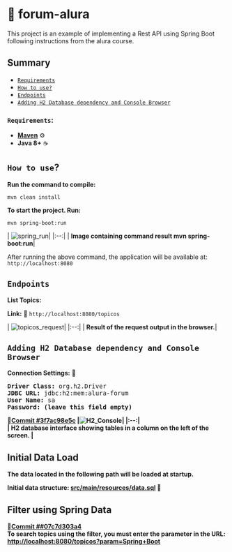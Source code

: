 # :dart: forum-alura
This project is an example of implementing a Rest API using Spring Boot following instructions from the alura course.

## Summary
*   [`Requirements`](#requirements)
*   [`How to use?`](#how-to-use)
*   [`Endpoints`](#endpoints)
*   [`Adding H2 Database dependency and Console Browser`](#adding-h2-database-dependency-and-console-browser)

### `Requirements`:
- [**Maven**](https://maven.apache.org/install.html) :gear:
- **Java 8+** :coffee:

## `How to use`?
**Run the command to compile:<p>**
`mvn clean install`


**To start the project. Run:** <p>
`mvn spring-boot:run`<p>
| ![spring_run](https://user-images.githubusercontent.com/1026153/143613408-70c527df-9d7b-400b-87f1-8e844b55c82d.png)|
|:--:|
| <b>Image containing command result mvn spring-boot:run</b>|


After running the above command, the application will be available at: `http://localhost:8080`

## `Endpoints`
**List Topics:**<p>
**Link:** :link: `http://localhost:8080/topicos`<p>
| ![topicos_request](https://user-images.githubusercontent.com/1026153/143613392-80e49fb8-4efd-4c7c-b971-bdf82f190e60.png)|
|:--:|
| <b>Result of the request output in the browser.</b>|

  
## `Adding H2 Database dependency and Console Browser`
**Connection Settings:** :game_die:

<pre>
<b>Driver Class:</b> org.h2.Driver
<b>JDBC URL:</b> jdbc:h2:mem:alura-forum
<b>User Name:</b> sa
<b>Password: (leave this field empty)
</pre>

:link:[Commit #3f7ac98e5c](https://github.com/rogeriofonseca/forum-alura/commit/3f7ac98e5c88a79f8304d71b47c560b476ea5d4a)
|![H2_Console](https://user-images.githubusercontent.com/1026153/143659243-bdb8c45d-95f1-4e53-b578-9bf2127fcc41.png)|
|:--:|  
| <b>H2 database interface showing tables in a column on the left of the screen.</b> |

## Initial Data Load

The data located in the following path will be loaded at startup.

**Initial data structure:** [src/main/resources/data.sql](https://github.com/rogeriofonseca/forum-alura/blob/main/src/main/resources/data.sql) :page_facing_up:

## Filter using Spring Data

:link:[Commit ##07c7d303a4](https://github.com/rogeriofonseca/forum-alura/blob/07c7d303a4b784cbdca83aad5e0da86f2c14df75/src/main/java/br/com/alura/forum/controller/TopicosController.java#L22)<br>
To search topics using the filter, you must enter the parameter in the URL:
[http://localhost:8080/topicos?param=Spring+Boot](http://localhost:8080/topicos?param=Spring+Boot)
